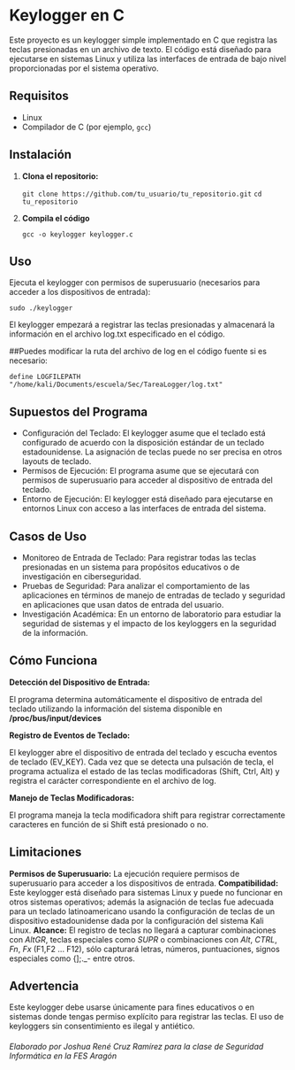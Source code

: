 # Keylogger en C

Este proyecto es un keylogger simple implementado en C que registra las teclas presionadas en un archivo de texto. El código está diseñado para ejecutarse en sistemas Linux y utiliza las interfaces de entrada de bajo nivel proporcionadas por el sistema operativo.

## Requisitos

- Linux
- Compilador de C (por ejemplo, `gcc`)

## Instalación

1. **Clona el repositorio:**

   `git clone https://github.com/tu_usuario/tu_repositorio.git`
   `cd tu_repositorio`
   
3. **Compila el código**

   `gcc -o keylogger keylogger.c`
   
## Uso
Ejecuta el keylogger con permisos de superusuario (necesarios para acceder a los dispositivos de entrada):

  `sudo ./keylogger`
  
El keylogger empezará a registrar las teclas presionadas y almacenará la información en el archivo log.txt especificado en el código.

##Puedes modificar la ruta del archivo de log en el código fuente si es necesario:

`define LOGFILEPATH "/home/kali/Documents/escuela/Sec/TareaLogger/log.txt"`

## Supuestos del Programa

- Configuración del Teclado: El keylogger asume que el teclado está configurado de acuerdo con la disposición estándar de un teclado estadounidense. La asignación de teclas puede no ser precisa en otros layouts de teclado.
- Permisos de Ejecución: El programa asume que se ejecutará con permisos de superusuario para acceder al dispositivo de entrada del teclado.
- Entorno de Ejecución: El keylogger está diseñado para ejecutarse en entornos Linux con acceso a las interfaces de entrada del sistema.

## Casos de Uso

- Monitoreo de Entrada de Teclado: Para registrar todas las teclas presionadas en un sistema para propósitos educativos o de investigación en ciberseguridad.
- Pruebas de Seguridad: Para analizar el comportamiento de las aplicaciones en términos de manejo de entradas de teclado y seguridad en aplicaciones que usan datos de entrada del usuario.
- Investigación Académica: En un entorno de laboratorio para estudiar la seguridad de sistemas y el impacto de los keyloggers en la seguridad de la información.

## Cómo Funciona
**Detección del Dispositivo de Entrada:**

El programa determina automáticamente el dispositivo de entrada del teclado utilizando la información del sistema disponible en __/proc/bus/input/devices__

**Registro de Eventos de Teclado:**

El keylogger abre el dispositivo de entrada del teclado y escucha eventos de teclado (EV_KEY). Cada vez que se detecta una pulsación de tecla, el programa actualiza el estado de las teclas modificadoras (Shift, Ctrl, Alt) y registra el carácter correspondiente en el archivo de log.

**Manejo de Teclas Modificadoras:**

El programa maneja la tecla modificadora shift para registrar correctamente caracteres en función de si Shift está presionado o no.

## Limitaciones
**Permisos de Superusuario:** La ejecución requiere permisos de superusuario para acceder a los dispositivos de entrada.
**Compatibilidad:** Este keylogger está diseñado para sistemas Linux y puede no funcionar en otros sistemas operativos; además la asignación de teclas fue adecuada para un teclado latinoamericano usando la configuración de teclas de un dispositivo estadounidense dada por la configuración del sistema Kali Linux.
**Alcance:** El registro de teclas no llegará a capturar combinaciones con *AltGR*, teclas especiales como *SUPR* o combinaciones con *Alt*, *CTRL*, *Fn*, *Fx* (F1,F2 ... F12), sólo capturará letras, números, puntuaciones, signos especiales como {];._- entre otros.

## Advertencia
Este keylogger debe usarse únicamente para fines educativos o en sistemas donde tengas permiso explícito para registrar las teclas. El uso de keyloggers sin consentimiento es ilegal y antiético.

###### Elaborado por Joshua René Cruz Ramírez para la clase de Seguridad Informática en la FES Aragón
